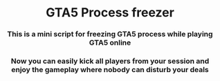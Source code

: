 <h1 align="center" color="aquamarine">GTA5 Process freezer</h1>
<h3 align="center">This is a mini script for freezing GTA5 process while playing GTA5 online</h3>
<h3 align="center">Now you can easily kick all players from your session and enjoy the gameplay where nobody can disturb your deals</h3>
